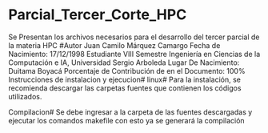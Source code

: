 # Parcial_Tercer_Corte_HPC
Se Presentan los archivos necesarios para el desarrollo del tercer parcial de la materia HPC
#Autor
Juan Camilo Márquez Camargo
Fecha de Nacimiento: 17/12/1998
Estudiante VIII Semestre Ingeniería en Ciencias de la Computación e IA, Universidad Sergio Arboleda
Lugar De Nacimiento: Duitama Boyacá
Porcentaje de Contribución de en el Documento: 100%
Instrucciones de instalacion y ejecucion#
linux#
Para la instalación, se recomienda descargar las carpetas fuentes que contienen los códigos utilizados.

Compilacion#
Se debe ingresar a la carpeta de las fuentes descargadas y ejecutar los comandos makefile con esto ya se generará la compilación
